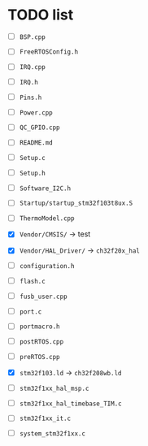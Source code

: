 # TODO list

- [ ] `BSP.cpp`
- [ ] `FreeRTOSConfig.h`
- [ ] `IRQ.cpp`
- [ ] `IRQ.h`
- [ ] `Pins.h`
- [ ] `Power.cpp`
- [ ] `QC_GPIO.cpp`
- [ ] `README.md`
- [ ] `Setup.c`
- [ ] `Setup.h`
- [ ] `Software_I2C.h`
- [ ] `Startup/startup_stm32f103t8ux.S`
- [ ] `ThermoModel.cpp`
- [x] `Vendor/CMSIS/` -> test
- [x] `Vendor/HAL_Driver/` -> `ch32f20x_hal`
- [ ] `configuration.h`
- [ ] `flash.c`
- [ ] `fusb_user.cpp`
- [ ] `port.c`
- [ ] `portmacro.h`
- [ ] `postRTOS.cpp`
- [ ] `preRTOS.cpp`
- [x] `stm32f103.ld` -> `ch32f208wb.ld`
- [ ] `stm32f1xx_hal_msp.c`
- [ ] `stm32f1xx_hal_timebase_TIM.c`
- [ ] `stm32f1xx_it.c`
- [ ] `system_stm32f1xx.c`

